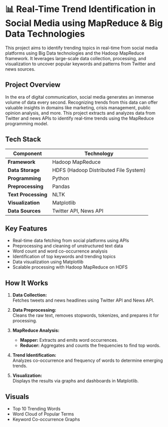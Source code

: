 # 📊 Real-Time Trend Identification in Social Media using MapReduce & Big Data Technologies

This project aims to identify trending topics in real-time from social media platforms using Big Data technologies and the Hadoop MapReduce framework. It leverages large-scale data collection, processing, and visualization to uncover popular keywords and patterns from Twitter and news sources.

## Project Overview

In the era of digital communication, social media generates an immense volume of data every second. Recognizing trends from this data can offer valuable insights in domains like marketing, crisis management, public opinion analysis, and more. This project extracts and analyzes data from Twitter and news APIs to identify real-time trends using the MapReduce programming model.

## Tech Stack

| Component           | Technology                           |
|---------------------|--------------------------------------|
| **Framework**       | Hadoop MapReduce                     |
| **Data Storage**    | HDFS (Hadoop Distributed File System)|
| **Programming**     | Python                               |
| **Preprocessing**   | Pandas                               |
| **Text Processing** | NLTK                                 |
| **Visualization**   | Matplotlib                           |
| **Data Sources**    | Twitter API, News API                |


## Key Features

- Real-time data fetching from social platforms using APIs  
- Preprocessing and cleaning of unstructured text data  
- Word count and word co-occurrence analysis  
- Identification of top keywords and trending topics  
- Data visualization using Matplotlib  
- Scalable processing with Hadoop MapReduce on HDFS  

## How It Works

1. **Data Collection:**  
   Fetches tweets and news headlines using Twitter API and News API.

2. **Data Preprocessing:**  
   Cleans the raw text, removes stopwords, tokenizes, and prepares it for processing.

3. **MapReduce Analysis:**  
   - **Mapper:** Extracts and emits word occurrences.  
   - **Reducer:** Aggregates and counts the frequencies to find top words.

4. **Trend Identification:**  
   Analyzes co-occurrence and frequency of words to determine emerging trends.

5. **Visualization:**  
   Displays the results via graphs and dashboards in Matplotlib.

## Visuals

- Top 10 Trending Words  
- Word Cloud of Popular Terms  
- Keyword Co-occurrence Graphs



